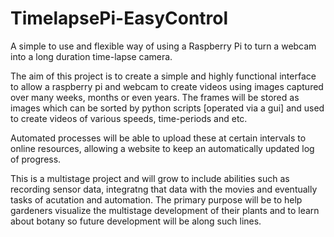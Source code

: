TimelapsePi-EasyControl
=======================

A simple to use and flexible way of using a Raspberry Pi to turn a webcam into a long duration time-lapse camera.

The aim of this project is to create a simple and highly functional interface to allow a raspberry pi and webcam to create videos using images captured over many weeks, months or even years.  The frames will be stored as images which can be sorted by python scripts [operated via a gui] and used to create videos of various speeds, time-periods and etc.  

Automated processes will be able to upload these at certain intervals to online resources, allowing a website to keep an automatically updated log of progress.  
  
This is a multistage project and will grow to include abilities such as recording sensor data, integratng that data with the movies and eventually tasks of acutation and automation.  The primary purpose will be to help gardeners visualize the multistage development of their plants and to learn about botany so future development will be along such lines.  
